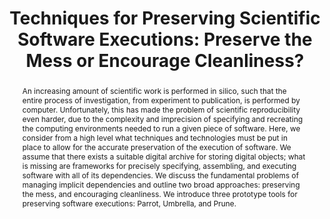 ---
abstract: 'An increasing amount of scientific work is performed in silico, such that
  the entire process of investigation, from experiment to publication, is performed
  by computer. Unfortunately, this has made the problem of scientific reproducibility
  even harder, due to the complexity and imprecision of specifying and recreating
  the computing environments needed to run a given piece of software. Here, we consider
  from a high level what techniques and technologies must be put in place to allow
  for the accurate preservation

  of the execution of software. We assume that there exists a suitable digital archive
  for storing digital objects; what is missing are frameworks for precisely specifying,
  assembling,

  and executing software with all of its dependencies.  We discuss the fundamental
  problems of managing implicit dependencies and outline two broad approaches: preserving
  the mess, and encouraging cleanliness. We introduce three prototype tools for preserving
  software executions: Parrot,

  Umbrella, and Prune.'
creators:
- Thain, Douglas
- Ivie, Peter
- Meng, Haiyan
date: null
document_url: https://services.phaidra.univie.ac.at/api/object/o:429560/download
grand_parent: iPRES
institutions: []
keywords:
- software preservation
- dependency management
landing_page_url: https://phaidra.univie.ac.at/o:429560
language: eng
layout: publication
license: CC BY 4.0 International
notes_url: null
parent: iPRES 2015
publication_type: paper
size: 781009
slides_url: null
source_name: iPRES
stream_url: null
title: 'Techniques for Preserving Scientific Software Executions: Preserve the Mess
  or Encourage Cleanliness?'
year: 2015
---